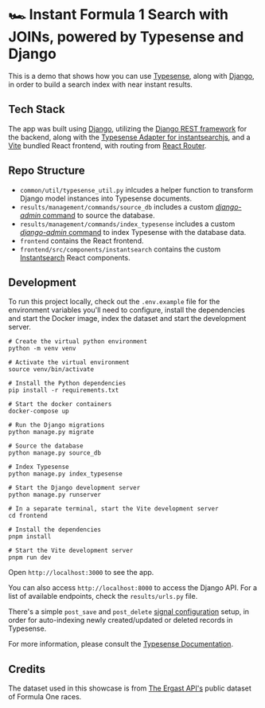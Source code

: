 # 🏎️ Instant Formula 1 Search with JOINs, powered by Typesense and Django

This is a demo that shows how you can use [Typesense](https://github.com/typesense/typesense), along with [Django](https://www.djangoproject.com/), in order to build a search index with near instant results.

## Tech Stack

The app was built using [Django](https://www.djangoproject.com/), utilizing the [Django REST framework](https://www.django-rest-framework.org/) for the backend, along with the <a href="https://github.com/typesense/typesense-instantsearch-adapter" target="_blank">
Typesense Adapter for instantsearchjs</a>, and a [Vite](https://vitejs.dev/) bundled React frontend, with routing from [React Router](https://reactrouter.com/en/main).

## Repo Structure

- `common/util/typesense_util.py` inlcudes a helper function to transform Django model instances into Typesense documents.
- `results/management/commands/source_db` includes a custom [_django-admin_ command](https://docs.djangoproject.com/en/5.0/howto/custom-management-commands/) to source the database.
- `results/management/commands/index_typesense` includes a custom [_django-admin_ command](https://docs.djangoproject.com/en/5.0/howto/custom-management-commands/) to index Typesense with the database data.
- `frontend` contains the React frontend.
- `frontend/src/components/instantsearch` contains the custom [Instantsearch](https://github.com/algolia/instantsearch) React components.

## Development

To run this project locally, check out the `.env.example` file for the environment variables you'll need to configure, install the dependencies and start the Docker image, index the dataset and start the development server.

```shell
# Create the virtual python environment
python -m venv venv

# Activate the virtual environment
source venv/bin/activate

# Install the Python dependencies
pip install -r requirements.txt

# Start the docker containers
docker-compose up

# Run the Django migrations
python manage.py migrate

# Source the database
python manage.py source_db

# Index Typesense
python manage.py index_typesense

# Start the Django development server
python manage.py runserver

# In a separate terminal, start the Vite development server
cd frontend

# Install the dependencies
pnpm install

# Start the Vite development server
pnpm run dev
```

Open `http://localhost:3000` to see the app.

You can also access `http://localhost:8000` to access the Django API. For a list of available endpoints, check the `results/urls.py` file.

There's a simple `post_save` and `post_delete` [signal configuration](https://docs.djangoproject.com/en/5.0/ref/signals/#post-save) setup, in order for auto-indexing newly created/updated or deleted records in Typesense.

For more information, please consult the [Typesense Documentation](https://typesense.org/docs/).

## Credits

The dataset used in this showcase is from [The Ergast API's](http://ergast.com/mrd/) public dataset of Formula One races.
